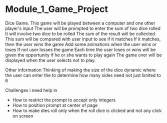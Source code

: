 # Module_1_Game_Project
Dice Game.
This game will be played between a computer and one other player's input
The user will be prompted to enter the sum of two dice rolled
It will involve two dice to be rolled
The sum of the result will be collected
This sum will be compared with user input to see if it matches
If it matches, then the user wins the game 
Add some animations when the user wins or loses 
If not user losses the game
Each time the user loses or wins will be given the opportunity if he or she wants to play again
The game over will be displayed when the user selects not to play.

Other information
Thinking of making the size of the dice dynamic where the user can enter the to determine how many sides need not just limited to 6

Challenges i need help in
- How to restrict the prompt to accept only integers
- How to position prompt at center of page
- How to make dies roll only when the roll dice is clicked and not any click on screen
